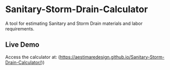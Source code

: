 # Sanitary-Storm-Drain-Calculator
A tool for estimating Sanitary and Storm Drain materials and labor requirements.

## Live Demo
Access the calculator at: (https://aestimaredesign.github.io/Sanitary-Storm-Drain-Calculator/))

